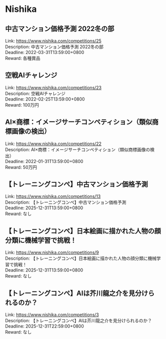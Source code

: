 # Nishika



## 中古マンション価格予測 2022冬の部

Link: https://www.nishika.com/competitions/25  
Description: 中古マンション価格予測 2022冬の部  
Deadline: 2022-03-31T13:59:00+0800  
Reward: 各種賞品  


## 空戦AIチャレンジ

Link: https://www.nishika.com/competitions/23  
Description: 空戦AIチャレンジ  
Deadline: 2022-02-25T13:59:00+0800  
Reward: 100万円  


## AI×商標：イメージサーチコンペティション（類似商標画像の検出）

Link: https://www.nishika.com/competitions/22  
Description: AI×商標：イメージサーチコンペティション（類似商標画像の検出）  
Deadline: 2022-01-31T13:59:00+0800  
Reward: 50万円  


## 【トレーニングコンペ】中古マンション価格予測

Link: https://www.nishika.com/competitions/13  
Description: 【トレーニングコンペ】中古マンション価格予測  
Deadline: 2025-12-31T13:59:00+0800  
Reward: なし  


## 【トレーニングコンペ】日本絵画に描かれた人物の顔分類に機械学習で挑戦！

Link: https://www.nishika.com/competitions/9  
Description: 【トレーニングコンペ】日本絵画に描かれた人物の顔分類に機械学習で挑戦！  
Deadline: 2025-12-31T13:59:00+0800  
Reward: なし  


## 【トレーニングコンペ】AIは芥川龍之介を見分けられるのか？

Link: https://www.nishika.com/competitions/3  
Description: 【トレーニングコンペ】AIは芥川龍之介を見分けられるのか？  
Deadline: 2025-12-31T22:59:00+0800  
Reward: なし  

